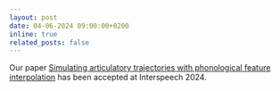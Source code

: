 ```yaml
---
layout: post
date: 04-06-2024 09:00:00+0200
inline: true
related_posts: false
---
```


Our paper [Simulating articulatory trajectories with phonological feature interpolation](https://www.isca-archive.org/interspeech_2024/ortiztandazo24_interspeech.html) has been accepted at Interspeech 2024.
